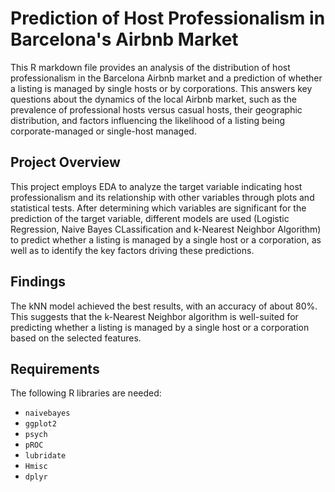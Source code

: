 # Prediction of Host Professionalism in Barcelona's Airbnb Market

This R markdown file provides an analysis of the distribution of host professionalism in the Barcelona Airbnb market and a prediction of whether a listing is managed by single hosts or by corporations. This answers key questions about the dynamics of the local Airbnb market, such as the prevalence of professional hosts versus casual hosts, their geographic distribution, and factors influencing the likelihood of a listing being corporate-managed or single-host managed.

## Project Overview

This project employs EDA to analyze the target variable indicating host professionalism and its relationship with other variables through plots and statistical tests. After determining which variables are significant for the prediction of the target variable, different models are used (Logistic Regression, Naive Bayes CLassification and  k-Nearest Neighbor Algorithm) to predict whether a listing is managed by a single host or a corporation, as well as to identify the key factors driving these predictions.

## Findings

The kNN model achieved the best results, with an accuracy of about 80%. This suggests that the k-Nearest Neighbor algorithm is well-suited for predicting whether a listing is managed by a single host or a corporation based on the selected features.

## Requirements

The following R libraries are needed:

  - `naivebayes`
  - `ggplot2`
  - `psych`
  - `pROC`
  - `lubridate`
  - `Hmisc`
  - `dplyr`
  